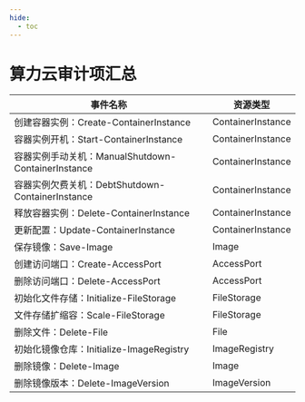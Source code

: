 ```yaml
---
hide:
  - toc
---
```


# 算力云审计项汇总

| 事件名称 | 资源类型 |
| ------- | ------ |
| 创建容器实例：Create-ContainerInstance | ContainerInstance |
| 容器实例开机：Start-ContainerInstance | ContainerInstance |
| 容器实例手动关机：ManualShutdown-ContainerInstance | ContainerInstance |
| 容器实例欠费关机：DebtShutdown-ContainerInstance | ContainerInstance |
| 释放容器实例：Delete-ContainerInstance | ContainerInstance |
| 更新配置：Update-ContainerInstance | ContainerInstance |
| 保存镜像：Save-Image | Image |
| 创建访问端口：Create-AccessPort  | AccessPort |
| 删除访问端口：Delete-AccessPort | AccessPort |
| 初始化文件存储：Initialize-FileStorage | FileStorage |
| 文件存储扩缩容：Scale-FileStorage | FileStorage |
| 删除文件：Delete-File | File |
| 初始化镜像仓库：Initialize-ImageRegistry | ImageRegistry |
| 删除镜像：Delete-Image | Image |
| 删除镜像版本：Delete-ImageVersion | ImageVersion |
